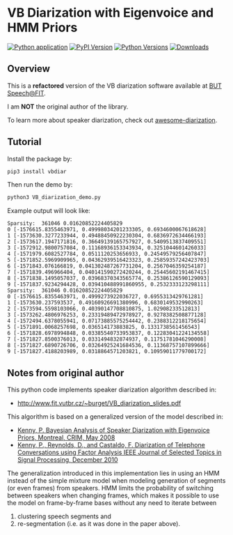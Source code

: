 # VB Diarization with Eigenvoice and HMM Priors

[![Python application](https://github.com/wq2012/VB_diarization/workflows/Python%20application/badge.svg)](https://github.com/wq2012/VB_diarization/actions) [![PyPI Version](https://img.shields.io/pypi/v/vbdiar.svg)](https://pypi.python.org/pypi/vbdiar) [![Python Versions](https://img.shields.io/pypi/pyversions/vbdiar.svg)](https://pypi.org/project/vbdiar) [![Downloads](https://pepy.tech/badge/vbdiar)](https://pepy.tech/project/vbdiar)

## Overview

This is a **refactored** version of the VB diarization software available at
[BUT Speech@FIT](https://speech.fit.vutbr.cz/software/vb-diarization-eigenvoice-and-hmm-priors).

I am **NOT** the original author of the library.

To learn more about speaker diarization, check out
[awesome-diarization](https://github.com/wq2012/awesome-diarization).

## Tutorial

Install the package by:

```bash
pip3 install vbdiar
```

Then run the demo by:

```bash
python3 VB_diarization_demo.py
```

Example output will look like:

```
Sparsity:  361046 0.01620852224405829
0 [-1576615.8355463971, 0.49998034201233305, 0.6934600067618628]
1 [-1573630.3277233944, 0.49488450922230304, 0.6836972634466193]
2 [-1573617.1947171816, 0.36649139165757927, 0.5409513837409551]
3 [-1572912.9800757084, 0.11168936153343934, 0.3251044601426033]
4 [-1571979.6082527784, 0.0511120253656933, 0.24549579256407847]
5 [-1571852.5969909965, 0.04362939516423323, 0.25859357242423703]
6 [-1571843.076166819, 0.041302487267731204, 0.2567046359254187]
7 [-1571839.496966404, 0.040141590272420244, 0.25445602191467415]
8 [-1571838.1495057037, 0.03968370343565774, 0.25386126590129093]
9 [-1571837.9234294428, 0.039410488991860955, 0.2532333123298111]
Sparsity:  361046 0.01620852224405829
0 [-1576615.8355463971, 0.4999273922036727, 0.6955313429761281]
1 [-1573630.237593537, 0.49160926691380996, 0.6830149532990263]
2 [-1573594.5598103066, 0.40390147708810875, 1.02908233512813]
3 [-1573262.4806976253, 0.23319489472978927, 0.9278382508877128]
4 [-1572494.6378055941, 0.07173885575254442, 0.2388312218175654]
5 [-1571891.0068257698, 0.036514173883825, 0.1331738561456543]
6 [-1571828.6978994848, 0.03385540733953837, 0.12283041224134558]
7 [-1571827.8500376013, 0.0331494832874937, 0.11751781046290008]
8 [-1571827.6890726706, 0.03264925241684536, 0.11368757107899666]
9 [-1571827.4188203989, 0.0318864571203821, 0.10959011779700172]
```

## Notes from original author

This python code implements speaker diarization algorithm described in:
* http://www.fit.vutbr.cz/~burget/VB_diarization_slides.pdf

This algorithm is based on a generalized version of the model described in:
* [Kenny, P. Bayesian Analysis of Speaker Diarization with Eigenvoice Priors, Montreal, CRIM, May 2008](http://www.crim.ca/perso/patrick.kenny/BayesCluster.pdf)
* [Kenny, P., Reynolds, D., and Castaldo, F. Diarization of Telephone Conversations using Factor Analysis IEEE Journal of Selected Topics in Signal Processing, December 2010](http://www.crim.ca/perso/patrick.kenny/Kenny_sdfa.pdf)

The generalization introduced in this implementation lies in using an HMM instead of the simple mixture model when modeling generation of segments (or even frames) from speakers. HMM limits the probability of switching between speakers when changing frames, which makes it possible to use the model on frame-by-frame bases without any need to iterate between
1) clustering speech segments and
2) re-segmentation (i.e. as it was done in the paper above).